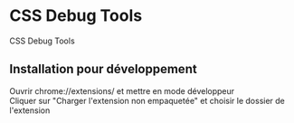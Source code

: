 # CSS Debug Tools
CSS Debug Tools

## Installation pour développement

Ouvrir chrome://extensions/ et mettre en mode développeur  
Cliquer sur "Charger l'extension non empaquetée" et choisir le dossier de l'extension  


